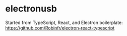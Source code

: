 # electronusb

Started from TypeScript, React, and Electron boilerplate: https://github.com/Robinfr/electron-react-typescript

